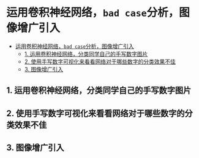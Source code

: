 # 运用卷积神经网络，`bad case`分析，图像增广引入

- [运用卷积神经网络，`bad case`分析，图像增广引入](#运用卷积神经网络bad-case分析图像增广引入)
  - [1. 运用卷积神经网络，分类同学自己的手写数字图片](#1-运用卷积神经网络分类同学自己的手写数字图片)
  - [2. 使用手写数字可视化来看看网络对于哪些数字的分类效果不佳](#2-使用手写数字可视化来看看网络对于哪些数字的分类效果不佳)
  - [3. 图像增广引入](#3-图像增广引入)

## 1. 运用卷积神经网络，分类同学自己的手写数字图片

## 2. 使用手写数字可视化来看看网络对于哪些数字的分类效果不佳

## 3. 图像增广引入